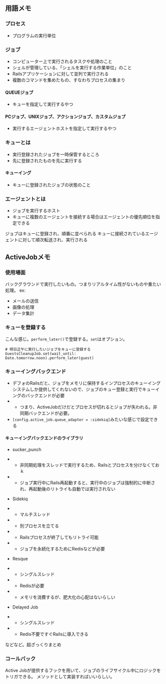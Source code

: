 ## 用語メモ
### プロセス
- プログラムの実行単位

### ジョブ
- コンピューター上で実行されるタスクや処理のこと
- シェルが管理している、「シェルを実行する作業単位」のこと
- Railsアプリケーションに対して並列で実行される
- 複数のコマンドを集めたもの、すなわちプロセスの集まり

#### QUEUEジョブ
- キューを指定して実行するやつ

#### PCジョブ、UNIXジョブ、アクションジョブ、カスタムジョブ
- 実行するエージェントホストを指定して実行するやつ

### キューとは
- 実行登録されたジョブを一時保管するところ
- 先に登録されたものを先に実行する

#### キューイング
- キューに登録されたジョブの状態のこと

### エージェントとは
- ジョブを実行するホスト
- キューに複数のエージェントを接続する場合はエージェントの優先順位を指定できる

ジョブはキューに登録され、順番に並べられる
キューに接続されているエージェントに対して順次転送され、実行される

## ActiveJobメモ
### 使用場面
バックグラウンドで実行したいもの。つまりリアルタイム性がないものや重たい処理。
ex:
- メールの送信
- 画像の処理
- データ集計

### キューを登録する
こんな感じ。`perform_later()`で登録する。`set`はオプション。
```
# 明日正午に実行したいジョブをキューに登録する
GuestsCleanupJob.set(wait_until: Date.tomorrow.noon).perform_later(guest)
```

### キューイングバックエンド
- デフォのRailsだと、ジョブをメモリに保持するインプロセスのキューイングシステムしか提供してくれないので、ジョブのキュー登録と実行でキューイングのバックエンドが必要
- - つまり、ActiveJobだけだとプロセスが切れるとジョブが失われる。非同期バックエンドが必要。
- `[config.active_job.queue_adapter = :sidekiq]`みたいな感じで設定できる

#### キューイングバックエンドのライブラリ
- sucker_punch
- - 非同期処理をスレッドで実行するため、Railsとプロセスを分けなくておｋ
- - ジョブ実行中にRails再起動すると、実行中のジョブは強制的に中断され、再起動後のリトライも自動では実行されない

- Sidekiq
- - マルチスレッド
- - 別プロセスを立てる
- - Railsプロセスが終了してもリトライ可能
- - ジョブを永続化するためにRedisなどが必要

- Resque
- - シングルスレッド
- - Redisが必要
- - メモリを消費するが、肥大化の心配はないらしい

- Delayed Job
- - シングルスレッド
- - Redis不要ですぐRailsに導入できる

などなど。超ざっくりまとめ

### コールバック
Active Jobが提供するフックを用いて、ジョブのライフサイクル中にロジックをトリガできる。
メソッドとして実装すればいいらしい。


